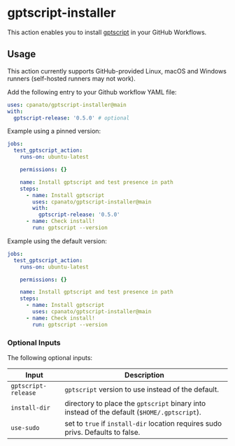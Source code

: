 # gptscript-installer

This action enables you to install [gptscript](https://github.com/gptscript-ai/gptscript) in your GitHub Workflows.

## Usage

This action currently supports GitHub-provided Linux, macOS and Windows runners (self-hosted runners may not work).

Add the following entry to your Github workflow YAML file:

```yaml
uses: cpanato/gptscript-installer@main
with:
  gptscript-release: '0.5.0' # optional
```

Example using a pinned version:

```yaml
jobs:
  test_gptscript_action:
    runs-on: ubuntu-latest

    permissions: {}

    name: Install gptscript and test presence in path
    steps:
      - name: Install gptscript
        uses: cpanato/gptscript-installer@main
        with:
          gptscript-release: '0.5.0'
      - name: Check install!
        run: gptscript --version
```

Example using the default version:

```yaml
jobs:
  test_gptscript_action:
    runs-on: ubuntu-latest

    permissions: {}

    name: Install gptscript and test presence in path
    steps:
      - name: Install gptscript
        uses: cpanato/gptscript-installer@main
      - name: Check install!
        run: gptscript --version
```


### Optional Inputs

The following optional inputs:

| Input | Description |
| --- | --- |
| `gptscript-release` | `gptscript` version to use instead of the default. |
| `install-dir` | directory to place the `gptscript` binary into instead of the default (`$HOME/.gptscript`). |
| `use-sudo` | set to `true` if `install-dir` location requires sudo privs. Defaults to false. |
